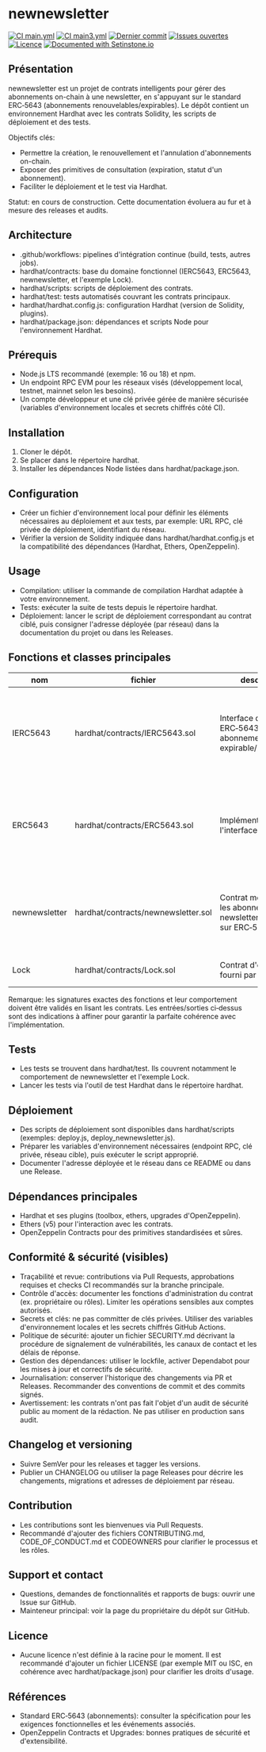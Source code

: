 # newnewsletter

[![CI main.yml](https://github.com/ThomasBenoitNDP/newnewsletter/actions/workflows/main.yml/badge.svg?branch=main)](https://github.com/ThomasBenoitNDP/newnewsletter/actions/workflows/main.yml)
[![CI main3.yml](https://github.com/ThomasBenoitNDP/newnewsletter/actions/workflows/main3.yml/badge.svg?branch=main)](https://github.com/ThomasBenoitNDP/newnewsletter/actions/workflows/main3.yml)
[![Dernier commit](https://img.shields.io/github/last-commit/ThomasBenoitNDP/newnewsletter)](https://github.com/ThomasBenoitNDP/newnewsletter/commits/main)
[![Issues ouvertes](https://img.shields.io/github/issues/ThomasBenoitNDP/newnewsletter)](https://github.com/ThomasBenoitNDP/newnewsletter/issues)
[![Licence](https://img.shields.io/github/license/ThomasBenoitNDP/newnewsletter)](./LICENSE)
[![Documented with Setinstone.io](https://img.shields.io/badge/⛰️Documented%20with-Setinstone.io-success?logo=book&logoColor=white)](https://setinstone.io)

## Présentation
newnewsletter est un projet de contrats intelligents pour gérer des abonnements on-chain à une newsletter, en s'appuyant sur le standard ERC‑5643 (abonnements renouvelables/expirables). Le dépôt contient un environnement Hardhat avec les contrats Solidity, les scripts de déploiement et des tests.

Objectifs clés:
- Permettre la création, le renouvellement et l'annulation d'abonnements on-chain.
- Exposer des primitives de consultation (expiration, statut d'un abonnement).
- Faciliter le déploiement et le test via Hardhat.

Statut: en cours de construction. Cette documentation évoluera au fur et à mesure des releases et audits.

## Architecture
- .github/workflows: pipelines d'intégration continue (build, tests, autres jobs).
- hardhat/contracts: base du domaine fonctionnel (IERC5643, ERC5643, newnewsletter, et l'exemple Lock).
- hardhat/scripts: scripts de déploiement des contrats.
- hardhat/test: tests automatisés couvrant les contrats principaux.
- hardhat/hardhat.config.js: configuration Hardhat (version de Solidity, plugins).
- hardhat/package.json: dépendances et scripts Node pour l'environnement Hardhat.

## Prérequis
- Node.js LTS recommandé (exemple: 16 ou 18) et npm.
- Un endpoint RPC EVM pour les réseaux visés (développement local, testnet, mainnet selon les besoins).
- Un compte développeur et une clé privée gérée de manière sécurisée (variables d'environnement locales et secrets chiffrés côté CI).

## Installation
1) Cloner le dépôt.
2) Se placer dans le répertoire hardhat.
3) Installer les dépendances Node listées dans hardhat/package.json.

## Configuration
- Créer un fichier d'environnement local pour définir les éléments nécessaires au déploiement et aux tests, par exemple: URL RPC, clé privée de déploiement, identifiant du réseau.
- Vérifier la version de Solidity indiquée dans hardhat/hardhat.config.js et la compatibilité des dépendances (Hardhat, Ethers, OpenZeppelin).

## Usage
- Compilation: utiliser la commande de compilation Hardhat adaptée à votre environnement.
- Tests: exécuter la suite de tests depuis le répertoire hardhat.
- Déploiement: lancer le script de déploiement correspondant au contrat ciblé, puis consigner l'adresse déployée (par réseau) dans la documentation du projet ou dans les Releases.

## Fonctions et classes principales
| nom | fichier | description | entrées | sorties |
|---|---|---|---|---|
| IERC5643 | hardhat/contracts/IERC5643.sol | Interface du standard ERC‑5643 pour abonnements expirable/renouvelable | Paramètres typiques: identifiant du jeton, adresse titulaire, durée ou timestamp (selon l'implémentation). À confirmer dans le code | Valeurs typiques: timestamp d'expiration, booléens de statut, événements d'abonnement. À confirmer |
| ERC5643 | hardhat/contracts/ERC5643.sol | Implémentation de l'interface ERC‑5643 | Identifiant du jeton, périodes de renouvellement, adresse opérateur (selon contrôles d'accès). À confirmer | Événements de renouvellement/annulation, nouveaux timestamps d'expiration. À confirmer |
| newnewsletter | hardhat/contracts/newnewsletter.sol | Contrat métier gérant les abonnements de la newsletter (s'appuie sur ERC‑5643) | Paramètres attendus: prix de souscription, devise, période, bénéficiaire, identifiant d'abonnement. À confirmer | Identifiant d'abonnement, état actif/inactif, échéance, événements métier. À confirmer |
| Lock | hardhat/contracts/Lock.sol | Contrat d'exemple fourni par Hardhat | Date de déblocage, déposant | État de verrouillage, événements de retrait |

Remarque: les signatures exactes des fonctions et leur comportement doivent être validés en lisant les contrats. Les entrées/sorties ci‑dessus sont des indications à affiner pour garantir la parfaite cohérence avec l'implémentation.

## Tests
- Les tests se trouvent dans hardhat/test. Ils couvrent notamment le comportement de newnewsletter et l'exemple Lock.
- Lancer les tests via l'outil de test Hardhat dans le répertoire hardhat.

## Déploiement
- Des scripts de déploiement sont disponibles dans hardhat/scripts (exemples: deploy.js, deploy_newnewsletter.js).
- Préparer les variables d'environnement nécessaires (endpoint RPC, clé privée, réseau cible), puis exécuter le script approprié.
- Documenter l'adresse déployée et le réseau dans ce README ou dans une Release.

## Dépendances principales
- Hardhat et ses plugins (toolbox, ethers, upgrades d'OpenZeppelin).
- Ethers (v5) pour l'interaction avec les contrats.
- OpenZeppelin Contracts pour des primitives standardisées et sûres.

## Conformité & sécurité (visibles)
- Traçabilité et revue: contributions via Pull Requests, approbations requises et checks CI recommandés sur la branche principale.
- Contrôle d'accès: documenter les fonctions d'administration du contrat (ex. propriétaire ou rôles). Limiter les opérations sensibles aux comptes autorisés.
- Secrets et clés: ne pas committer de clés privées. Utiliser des variables d'environnement locales et les secrets chiffrés GitHub Actions.
- Politique de sécurité: ajouter un fichier SECURITY.md décrivant la procédure de signalement de vulnérabilités, les canaux de contact et les délais de réponse.
- Gestion des dépendances: utiliser le lockfile, activer Dependabot pour les mises à jour et correctifs de sécurité.
- Journalisation: conserver l'historique des changements via PR et Releases. Recommander des conventions de commit et des commits signés.
- Avertissement: les contrats n'ont pas fait l'objet d'un audit de sécurité public au moment de la rédaction. Ne pas utiliser en production sans audit.

## Changelog et versioning
- Suivre SemVer pour les releases et tagger les versions.
- Publier un CHANGELOG ou utiliser la page Releases pour décrire les changements, migrations et adresses de déploiement par réseau.

## Contribution
- Les contributions sont les bienvenues via Pull Requests.
- Recommandé d'ajouter des fichiers CONTRIBUTING.md, CODE_OF_CONDUCT.md et CODEOWNERS pour clarifier le processus et les rôles.

## Support et contact
- Questions, demandes de fonctionnalités et rapports de bugs: ouvrir une Issue sur GitHub.
- Mainteneur principal: voir la page du propriétaire du dépôt sur GitHub.

## Licence
- Aucune licence n'est définie à la racine pour le moment. Il est recommandé d'ajouter un fichier LICENSE (par exemple MIT ou ISC, en cohérence avec hardhat/package.json) pour clarifier les droits d'usage.

## Références
- Standard ERC‑5643 (abonnements): consulter la spécification pour les exigences fonctionnelles et les événements associés.
- OpenZeppelin Contracts et Upgrades: bonnes pratiques de sécurité et d'extensibilité.
